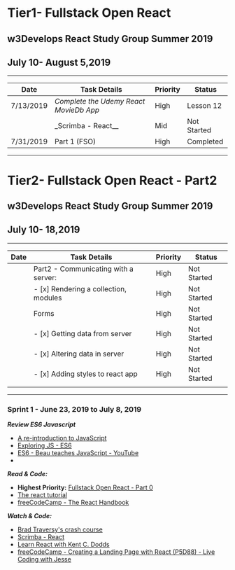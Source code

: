 # Tier1- Fullstack Open React

## w3Develops React Study Group Summer 2019

## July 10- August 5,2019

---

| Date    | Task Details                           | Priority | Status      |
| ----    | -------------------------------------- | -------- | ----------- |
|7/13/2019| _Complete the Udemy React MovieDb App_ | High     | Lesson 12   |
|         | \_Scrimba - React\_\_                  | Mid      | Not Started |
|7/31/2019| Part 1 (FSO)                           | High     | Completed   |


---

# Tier2- Fullstack Open React - Part2

## w3Develops React Study Group Summer 2019

## July 10- 18,2019

---

| Date  | Task Details                          | Priority    | Status      |
| ----- | ------------------------------------- | ----------- | ----------- |
|       | Part2 - Communicating with a server:  | High        | Not Started |
|       | - [x] Rendering a collection, modules | High        | Not Started |
|       |       Forms                           |High         | Not Started |
|       | - [x] Getting data from server        | High        | Not Started | 
|       | - [x] Altering data in server         | High        | Not Started | 
|       | - [x] Adding styles to react app      | High        | Not Started | 
|       |                                       |             |             |

---

### Sprint 1 - June 23, 2019 to July 8, 2019

**_Review ES6 Javascript_**

- [A re-introduction to JavaScript](https://developer.mozilla.org/en-US/docs/Web/JavaScript/A_re-introduction_to_JavaScript)
- [Exploring JS - ES6](https://exploringjs.com/es6/)
- [ES6 - Beau teaches JavaScript - YouTube](https://www.youtube.com/playlist?list=PLWKjhJtqVAbljtmmeS0c-CEl2LdE-eR_F)
-

**_Read & Code:_**

- **Highest Priority:** [Fullstack Open React - Part 0](https://fullstackopen.com/en/part0)
- [The react tutorial](https://reactjs.org/tutorial/tutorial.html)
- [freeCodeCamp - The React Handbook](https://www.freecodecamp.org/news/the-react-handbook-b71c27b0a795/)

**_Watch & Code:_**

- [Brad Traversy's crash course](https://youtu.be/sBws8MSXN7A)
- [Scrimba - React](https://scrimba.com/g/glearnreact)
- [Learn React with Kent C. Dodds](https://youtu.be/zthIUs2w_c8)
- [freeCodeCamp - Creating a Landing Page with React (P5D88) - Live Coding with Jesse](https://youtu.be/WV4ViZ2q0Mk)
